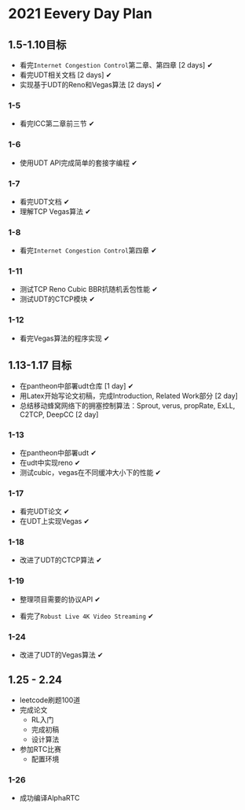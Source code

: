# 2021 Eevery Day Plan

## 1.5-1.10目标

- 看完`Internet Congestion Control`第二章、第四章 [2 days] ✔
- 看完UDT相关文档 [2 days] ✔
- 实现基于UDT的Reno和Vegas算法 [2 days] ✔

### 1-5

- 看完ICC第二章前三节 ✔

### 1-6

- 使用UDT API完成简单的套接字编程 ✔

### 1-7

- 看完UDT文档 ✔
- 理解TCP Vegas算法 ✔

### 1-8

- 看完`Internet Congestion Control`第四章 ✔

### 1-11

- 测试TCP Reno Cubic BBR抗随机丢包性能 ✔
- 测试UDT的CTCP模块 ✔

### 1-12

- 看完Vegas算法的程序实现 ✔

## 1.13-1.17 目标

- 在pantheon中部署udt仓库 [1 day] ✔
- 用Latex开始写论文初稿，完成Introduction, Related Work部分 [2 day]
- 总结移动蜂窝网络下的拥塞控制算法：Sprout, verus, propRate, ExLL, C2TCP, DeepCC [2 day]

### 1-13

- 在pantheon中部署udt ✔
- 在udt中实现reno ✔
- 测试cubic，vegas在不同缓冲大小下的性能 ✔

### 1-17

- 看完UDT论文 ✔
- 在UDT上实现Vegas ✔

### 1-18

- 改进了UDT的CTCP算法 ✔

### 1-19

- 整理项目需要的协议API ✔

- 看完了`Robust Live 4K Video Streaming` ✔

### 1-24

- 改进了UDT的Vegas算法 ✔

## 1.25 - 2.24

- leetcode刷题100道
- 完成论文
  - RL入门
  - 完成初稿
  - 设计算法
- 参加RTC比赛
  - 配置环境

### 1-26

- 成功编译AlphaRTC
